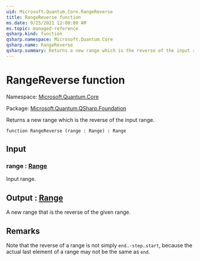 ```yaml
---
uid: Microsoft.Quantum.Core.RangeReverse
title: RangeReverse function
ms.date: 9/25/2021 12:00:00 AM
ms.topic: managed-reference
qsharp.kind: function
qsharp.namespace: Microsoft.Quantum.Core
qsharp.name: RangeReverse
qsharp.summary: Returns a new range which is the reverse of the input range.
---
```


# RangeReverse function

Namespace: [Microsoft.Quantum.Core](xref:Microsoft.Quantum.Core)

Package: [Microsoft.Quantum.QSharp.Foundation](https://nuget.org/packages/Microsoft.Quantum.QSharp.Foundation)


Returns a new range which is the reverse of the input range.

```qsharp
function RangeReverse (range : Range) : Range
```


## Input

### range : [Range](xref:microsoft.quantum.qsharp.valueliterals#range-literals)

Input range.



## Output : [Range](xref:microsoft.quantum.qsharp.valueliterals#range-literals)

A new range that is the reverse of the given range.

## Remarks

Note that the reverse of a range is not simply `end`..`-step`..`start`, becausethe actual last element of a range may not be the same as `end`.
